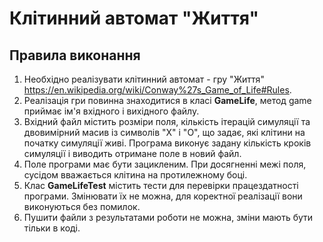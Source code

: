 # Клітинний автомат "Життя"

## Правила виконання
1. Необхідно реалізувати клітинний автомат - гру "Життя" https://en.wikipedia.org/wiki/Conway%27s_Game_of_Life#Rules.
2. Реалізація гри повинна знаходитися в класі __GameLife__, метод game приймає ім'я вхідного і вихідного файлу.
3. Вхідний файл містить розміри поля, кількість ітерацій симуляції та двовимірний масив із символів "X" і "O", що задає, які клітини на початку симуляції живі. 
Програма виконує задану кількість кроків симуляції і виводить отримане поле в новий файл.
4. Поле програми має бути зацикленим. При досягненні межі поля, сусідом вважається клітина на протилежному боці.
5. Клас __GameLifeTest__ містить тести для перевірки працездатності програми. Змінювати їх не можна, для коректної реалізації вони виконуються без помилок.
6. Пушити файли з результатами роботи не можна, зміни мають бути тільки в коді.
